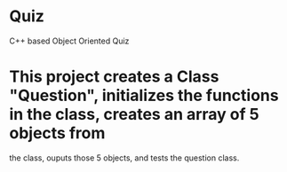# Quiz
C++ based Object Oriented Quiz
# This project creates a Class "Question", initializes the functions in the class, creates an array of 5 objects from 
the class, ouputs those 5 objects, and tests the question class.
